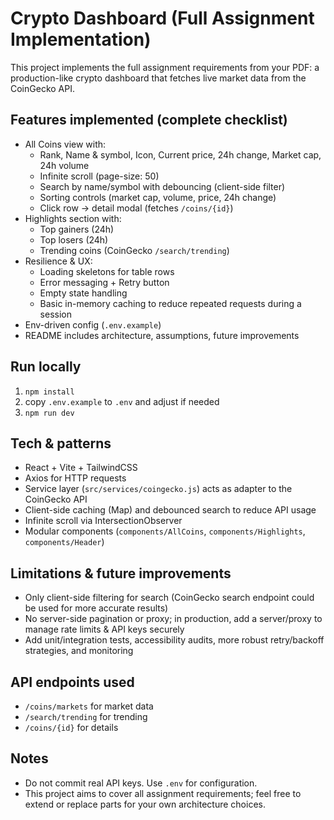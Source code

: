 # Crypto Dashboard (Full Assignment Implementation)

This project implements the full assignment requirements from your PDF: a production-like crypto dashboard that fetches live market data from the CoinGecko API.

## Features implemented (complete checklist)
- All Coins view with:
  - Rank, Name & symbol, Icon, Current price, 24h change, Market cap, 24h volume
  - Infinite scroll (page-size: 50)
  - Search by name/symbol with debouncing (client-side filter)
  - Sorting controls (market cap, volume, price, 24h change)
  - Click row → detail modal (fetches `/coins/{id}`)
- Highlights section with:
  - Top gainers (24h)
  - Top losers (24h)
  - Trending coins (CoinGecko `/search/trending`)
- Resilience & UX:
  - Loading skeletons for table rows
  - Error messaging + Retry button
  - Empty state handling
  - Basic in-memory caching to reduce repeated requests during a session
- Env-driven config (`.env.example`)
- README includes architecture, assumptions, future improvements

## Run locally
1. `npm install`
2. copy `.env.example` to `.env` and adjust if needed
3. `npm run dev`

## Tech & patterns
- React + Vite + TailwindCSS
- Axios for HTTP requests
- Service layer (`src/services/coingecko.js`) acts as adapter to the CoinGecko API
- Client-side caching (Map) and debounced search to reduce API usage
- Infinite scroll via IntersectionObserver
- Modular components (`components/AllCoins`, `components/Highlights`, `components/Header`)

## Limitations & future improvements
- Only client-side filtering for search (CoinGecko search endpoint could be used for more accurate results)
- No server-side pagination or proxy; in production, add a server/proxy to manage rate limits & API keys securely
- Add unit/integration tests, accessibility audits, more robust retry/backoff strategies, and monitoring

## API endpoints used
- `/coins/markets` for market data
- `/search/trending` for trending
- `/coins/{id}` for details

## Notes
- Do not commit real API keys. Use `.env` for configuration.
- This project aims to cover all assignment requirements; feel free to extend or replace parts for your own architecture choices.

